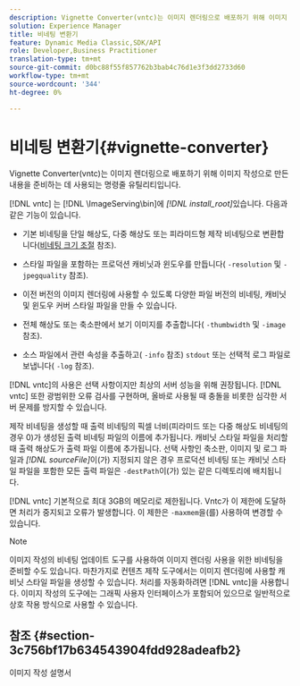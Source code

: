 ```yaml
---
description: Vignette Converter(vntc)는 이미지 렌더링으로 배포하기 위해 이미지 작성으로 만든 내용을 준비하는 데 사용되는 명령줄 유틸리티입니다.
solution: Experience Manager
title: 비네팅 변환기
feature: Dynamic Media Classic,SDK/API
role: Developer,Business Practitioner
translation-type: tm+mt
source-git-commit: d0bc88f55f857762b3bab4c76d1e3f3dd2733d60
workflow-type: tm+mt
source-wordcount: '344'
ht-degree: 0%

---
```



# 비네팅 변환기{#vignette-converter}

Vignette Converter(vntc)는 이미지 렌더링으로 배포하기 위해 이미지 작성으로 만든 내용을 준비하는 데 사용되는 명령줄 유틸리티입니다.

[!DNL vntc] 는 [!DNL \ImageServing\bin]에  *[!DNL install_root]*&#x200B;있습니다. 다음과 같은 기능이 있습니다.

* 기본 비네팅을 단일 해상도, 다중 해상도 또는 피라미드형 제작 비네팅으로 변환합니다([비네팅 크기 조절](../../../../ir-api/vntc/utilities/c-ir-vignette-converter-vntc/c-ir-vignette-scaling.md#concept-e373a29c2f954df98d704c7723804585) 참조).
* 스타일 파일을 포함하는 프로덕션 캐비닛과 윈도우를 만듭니다( `-resolution` 및 `-jpegquality` 참조).

* 이전 버전의 이미지 렌더링에 사용할 수 있도록 다양한 파일 버전의 비네팅, 캐비닛 및 윈도우 커버 스타일 파일을 만들 수 있습니다.
* 전체 해상도 또는 축소판에서 보기 이미지를 추출합니다( `-thumbwidth` 및 `-image` 참조).
* 소스 파일에서 관련 속성을 추출하고( `-info` 참조) `stdout` 또는 선택적 로그 파일로 보냅니다( `-log` 참조).

[!DNL vntc]의 사용은 선택 사항이지만 최상의 서버 성능을 위해 권장됩니다. [!DNL vntc] 또한 광범위한 오류 검사를 구현하며, 올바로 사용될 때 충돌을 비롯한 심각한 서버 문제를 방지할 수 있습니다.

제작 비네팅을 생성할 때 출력 비네팅의 픽셀 너비(피라미드 또는 다중 해상도 비네팅의 경우 0)가 생성된 출력 비네팅 파일의 이름에 추가됩니다. 캐비닛 스타일 파일을 처리할 때 출력 해상도가 출력 파일 이름에 추가됩니다. 선택 사항인 축소판, 이미지 및 로그 파일과 *[!DNL sourceFile]*&#x200B;이(가) 지정되지 않은 경우 프로덕션 비네팅 또는 캐비닛 스타일 파일을 포함한 모든 출력 파일은 `-destPath`이(가) 있는 같은 디렉토리에 배치됩니다.

[!DNL vntc] 기본적으로 최대 3GB의 메모리로 제한됩니다. Vntc가 이 제한에 도달하면 처리가 중지되고 오류가 발생합니다. 이 제한은 `-maxmem`을(를) 사용하여 변경할 수 있습니다.

>[!NOTE]
>
>이미지 작성의 비네팅 업데이트 도구를 사용하여 이미지 렌더링 사용을 위한 비네팅을 준비할 수도 있습니다. 마찬가지로 컨텐츠 제작 도구에서는 이미지 렌더링에 사용할 캐비닛 스타일 파일을 생성할 수 있습니다. 처리를 자동화하려면 [!DNL vntc]을 사용합니다. 이미지 작성의 도구에는 그래픽 사용자 인터페이스가 포함되어 있으므로 일반적으로 상호 작용 방식으로 사용할 수 있습니다.

## 참조 {#section-3c756bf17b634543904fdd928adeafb2}

이미지 작성 설명서

